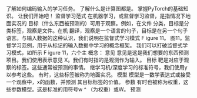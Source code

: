了解如何编码输入的学习任务。
了解什么是计算图都是。
掌握PyTorch的基础知识。
让我们开始吧！
监督学习范式
在机器学习，或监督学习监督，是指情况下地面实况的
目标（什么东西被预测的）可用于观察。例如，在文件
分类，目标是分类标签，观察是文件。在机
翻译，观察是一个语言的句子，目标是在另一个句子
语言。与输入数据的这种认识，我们说明在监督式学习模式
F
igure 11。
图11。监督学习范例，用于从标记的输入数据中学习的概念框架。
我们可以打破监督式学习模式，如所示
F
igure 11，六个主
概念：
意见
意见是这是我们想要的东西预测项目。我们使用表示意见
X。我们有时指的是观测作为输入。
目标
靶是对应于观察的标签。这些通常被预测的事情。
继学习机/深度学习的标准符号，我们使用y以参考这些。
有时，这些标签被称为地面实况。
模型
模型是一数学表达式或接受一个观察中，x的函数，并预测
其目标标签的价值。
参数
有时也被称为权重，这些参数模型。这是标准的用符号w ^
（为权重）或W。
预测
